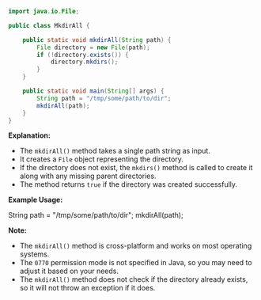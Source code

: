 ```java
import java.io.File;

public class MkdirAll {

    public static void mkdirAll(String path) {
        File directory = new File(path);
        if (!directory.exists()) {
            directory.mkdirs();
        }
    }

    public static void main(String[] args) {
        String path = "/tmp/some/path/to/dir";
        mkdirAll(path);
    }
}
```

**Explanation:**

* The `mkdirAll()` method takes a single path string as input.
* It creates a `File` object representing the directory.
* If the directory does not exist, the `mkdirs()` method is called to create it along with any missing parent directories.
* The method returns `true` if the directory was created successfully.

**Example Usage:**

String path = "/tmp/some/path/to/dir";
mkdirAll(path);

**Note:**

* The `mkdirAll()` method is cross-platform and works on most operating systems.
* The `0770` permission mode is not specified in Java, so you may need to adjust it based on your needs.
* The `mkdirAll()` method does not check if the directory already exists, so it will not throw an exception if it does.
